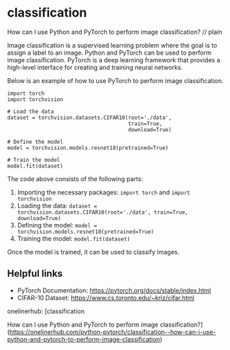 # classification

How can I use Python and PyTorch to perform image classification?
// plain

Image classification is a supervised learning problem where the goal is to assign a label to an image. Python and PyTorch can be used to perform image classification. PyTorch is a deep learning framework that provides a high-level interface for creating and training neural networks.

Below is an example of how to use PyTorch to perform image classification.

```
import torch
import torchvision

# Load the data
dataset = torchvision.datasets.CIFAR10(root='./data',
                                       train=True,
                                       download=True)

# Define the model
model = torchvision.models.resnet18(pretrained=True)

# Train the model
model.fit(dataset)
```

The code above consists of the following parts:
1. Importing the necessary packages: `import torch` and `import torchvision`
2. Loading the data: `dataset = torchvision.datasets.CIFAR10(root='./data', train=True, download=True)`
3. Defining the model: `model = torchvision.models.resnet18(pretrained=True)`
4. Training the model: `model.fit(dataset)`

Once the model is trained, it can be used to classify images.

## Helpful links
- PyTorch Documentation: https://pytorch.org/docs/stable/index.html
- CIFAR-10 Dataset: https://www.cs.toronto.edu/~kriz/cifar.html

onelinerhub: [classification

How can I use Python and PyTorch to perform image classification?](https://onelinerhub.com/python-pytorch/classification--how-can-i-use-python-and-pytorch-to-perform-image-classification)